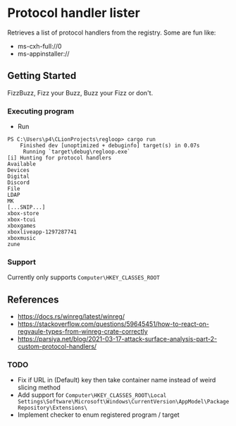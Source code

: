 # Protocol handler lister

Retrieves a list of protocol handlers from the registry.
Some are fun like:
- ms-cxh-full://0
- ms-appinstaller://


## Getting Started

FizzBuzz, Fizz your Buzz, Buzz your Fizz or don't.

### Executing program

* Run
```
PS C:\Users\p4\CLionProjects\regloop> cargo run
    Finished dev [unoptimized + debuginfo] target(s) in 0.07s
     Running `target\debug\regloop.exe`
[i] Hunting for protocol handlers
Available
Devices
Digital
Discord
File
LDAP
MK
[...SNIP...]
xbox-store
xbox-tcui
xboxgames
xboxliveapp-1297287741
xboxmusic
zune
```

### Support
Currently only supports 
`Computer\HKEY_CLASSES_ROOT`

## References 
- https://docs.rs/winreg/latest/winreg/
- https://stackoverflow.com/questions/59645451/how-to-react-on-regvaule-types-from-winreg-crate-correctly
- https://parsiya.net/blog/2021-03-17-attack-surface-analysis-part-2-custom-protocol-handlers/

### TODO
- Fix if URL in (Default) key then take container name instead of weird slicing method
- Add support for `Computer\HKEY_CLASSES_ROOT\Local Settings\Software\Microsoft\Windows\CurrentVersion\AppModel\PackageRepository\Extensions\`
- Implement checker to enum registered program / target 